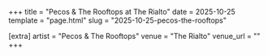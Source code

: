 +++
title = "Pecos & The Rooftops at The Rialto"
date = 2025-10-25
template = "page.html"
slug = "2025-10-25-pecos-the-rooftops"

[extra]
artist = "Pecos & The Rooftops"
venue = "The Rialto"
venue_url = ""
+++
